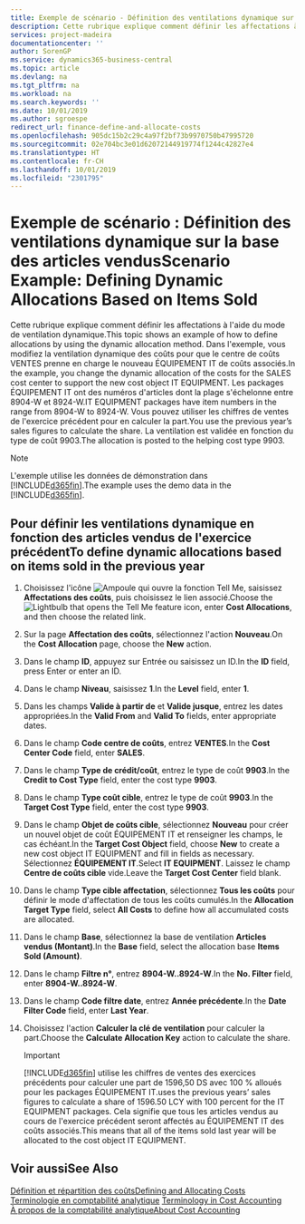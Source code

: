 ```yaml
---
title: Exemple de scénario - Définition des ventilations dynamique sur la base des articles vendus | Microsoft Docs
description: Cette rubrique explique comment définir les affectations à l'aide du mode de ventilation dynamique.
services: project-madeira
documentationcenter: ''
author: SorenGP
ms.service: dynamics365-business-central
ms.topic: article
ms.devlang: na
ms.tgt_pltfrm: na
ms.workload: na
ms.search.keywords: ''
ms.date: 10/01/2019
ms.author: sgroespe
redirect_url: finance-define-and-allocate-costs
ms.openlocfilehash: 905dc15b2c29c4a97f2bf73b9970750b47995720
ms.sourcegitcommit: 02e704bc3e01d62072144919774f1244c42827e4
ms.translationtype: HT
ms.contentlocale: fr-CH
ms.lasthandoff: 10/01/2019
ms.locfileid: "2301795"
---
```

# <a name="scenario-example-defining-dynamic-allocations-based-on-items-sold"></a><span data-ttu-id="523cb-103">Exemple de scénario : Définition des ventilations dynamique sur la base des articles vendus</span><span class="sxs-lookup"><span data-stu-id="523cb-103">Scenario Example: Defining Dynamic Allocations Based on Items Sold</span></span>
<span data-ttu-id="523cb-104">Cette rubrique explique comment définir les affectations à l'aide du mode de ventilation dynamique.</span><span class="sxs-lookup"><span data-stu-id="523cb-104">This topic shows an example of how to define allocations by using the dynamic allocation method.</span></span> <span data-ttu-id="523cb-105">Dans l'exemple, vous modifiez la ventilation dynamique des coûts pour que le centre de coûts VENTES prenne en charge le nouveau ÉQUIPEMENT IT de coûts associés.</span><span class="sxs-lookup"><span data-stu-id="523cb-105">In the example, you change the dynamic allocation of the costs for the SALES cost center to support the new cost object IT EQUIPMENT.</span></span> <span data-ttu-id="523cb-106">Les packages ÉQUIPEMENT IT ont des numéros d'articles dont la plage s'échelonne entre 8904-W et 8924-W.</span><span class="sxs-lookup"><span data-stu-id="523cb-106">IT EQUIPMENT packages have item numbers in the range from 8904-W to 8924-W.</span></span> <span data-ttu-id="523cb-107">Vous pouvez utiliser les chiffres de ventes de l'exercice précédent pour en calculer la part.</span><span class="sxs-lookup"><span data-stu-id="523cb-107">You use the previous year’s sales figures to calculate the share.</span></span> <span data-ttu-id="523cb-108">La ventilation est validée en fonction du type de coût 9903.</span><span class="sxs-lookup"><span data-stu-id="523cb-108">The allocation is posted to the helping cost type 9903.</span></span>  

> [!NOTE]  
>  <span data-ttu-id="523cb-109">L'exemple utilise les données de démonstration dans [!INCLUDE[d365fin](includes/d365fin_md.md)].</span><span class="sxs-lookup"><span data-stu-id="523cb-109">The example uses the demo data in the [!INCLUDE[d365fin](includes/d365fin_md.md)].</span></span>  

## <a name="to-define-dynamic-allocations-based-on-items-sold-in-the-previous-year"></a><span data-ttu-id="523cb-110">Pour définir les ventilations dynamique en fonction des articles vendus de l'exercice précédent</span><span class="sxs-lookup"><span data-stu-id="523cb-110">To define dynamic allocations based on items sold in the previous year</span></span>  

1.  <span data-ttu-id="523cb-111">Choisissez l'icône ![Ampoule qui ouvre la fonction Tell Me](media/ui-search/search_small.png "Dites-moi ce que vous voulez faire"), saisissez **Affectations des coûts**, puis choisissez le lien associé.</span><span class="sxs-lookup"><span data-stu-id="523cb-111">Choose the ![Lightbulb that opens the Tell Me feature](media/ui-search/search_small.png "Tell me what you want to do") icon, enter **Cost Allocations**, and then choose the related link.</span></span>  
2.  <span data-ttu-id="523cb-112">Sur la page **Affectation des coûts**, sélectionnez l'action **Nouveau**.</span><span class="sxs-lookup"><span data-stu-id="523cb-112">On the **Cost Allocation** page, choose the **New** action.</span></span>  
3.  <span data-ttu-id="523cb-113">Dans le champ **ID**, appuyez sur Entrée ou saisissez un ID.</span><span class="sxs-lookup"><span data-stu-id="523cb-113">In the **ID** field, press Enter or enter an ID.</span></span>  
4.  <span data-ttu-id="523cb-114">Dans le champ **Niveau**, saisissez **1**.</span><span class="sxs-lookup"><span data-stu-id="523cb-114">In the **Level** field, enter **1**.</span></span>  
5.  <span data-ttu-id="523cb-115">Dans les champs **Valide à partir de** et **Valide jusque**, entrez les dates appropriées.</span><span class="sxs-lookup"><span data-stu-id="523cb-115">In the **Valid From** and **Valid To** fields, enter appropriate dates.</span></span>  
6.  <span data-ttu-id="523cb-116">Dans le champ **Code centre de coûts**, entrez **VENTES**.</span><span class="sxs-lookup"><span data-stu-id="523cb-116">In the **Cost Center Code** field, enter **SALES**.</span></span>  
7.  <span data-ttu-id="523cb-117">Dans le champ **Type de crédit/coût**, entrez le type de coût **9903**.</span><span class="sxs-lookup"><span data-stu-id="523cb-117">In the **Credit to Cost Type** field, enter the cost type **9903**.</span></span>  
8.  <span data-ttu-id="523cb-118">Dans le champ **Type coût cible**, entrez le type de coût **9903**.</span><span class="sxs-lookup"><span data-stu-id="523cb-118">In the **Target Cost Type** field, enter the cost type **9903**.</span></span>  
9. <span data-ttu-id="523cb-119">Dans le champ **Objet de coûts cible**, sélectionnez **Nouveau** pour créer un nouvel objet de coût ÉQUIPEMENT IT et renseigner les champs, le cas échéant.</span><span class="sxs-lookup"><span data-stu-id="523cb-119">In the **Target Cost Object** field, choose **New** to create a new cost object IT EQUIPMENT and fill in fields as necessary.</span></span> <span data-ttu-id="523cb-120">Sélectionnez **ÉQUIPEMENT IT**.</span><span class="sxs-lookup"><span data-stu-id="523cb-120">Select **IT EQUIPMENT**.</span></span> <span data-ttu-id="523cb-121">Laissez le champ **Centre de coûts cible** vide.</span><span class="sxs-lookup"><span data-stu-id="523cb-121">Leave the **Target Cost Center** field blank.</span></span>  
10. <span data-ttu-id="523cb-122">Dans le champ **Type cible affectation**, sélectionnez **Tous les coûts** pour définir le mode d'affectation de tous les coûts cumulés.</span><span class="sxs-lookup"><span data-stu-id="523cb-122">In the **Allocation Target Type** field, select **All Costs** to define how all accumulated costs are allocated.</span></span>  
11. <span data-ttu-id="523cb-123">Dans le champ **Base**, sélectionnez la base de ventilation **Articles vendus (Montant)**.</span><span class="sxs-lookup"><span data-stu-id="523cb-123">In the **Base** field, select the allocation base **Items Sold (Amount)**.</span></span>  
12. <span data-ttu-id="523cb-124">Dans le champ **Filtre n°**, entrez **8904-W..8924-W**.</span><span class="sxs-lookup"><span data-stu-id="523cb-124">In the **No. Filter** field, enter **8904-W..8924-W**.</span></span>  
13. <span data-ttu-id="523cb-125">Dans le champ **Code filtre date**, entrez **Année précédente**.</span><span class="sxs-lookup"><span data-stu-id="523cb-125">In the **Date Filter Code** field, enter **Last Year**.</span></span>  
14. <span data-ttu-id="523cb-126">Choisissez l'action **Calculer la clé de ventilation** pour calculer la part.</span><span class="sxs-lookup"><span data-stu-id="523cb-126">Choose the **Calculate Allocation Key** action to calculate the share.</span></span>  

    > [!IMPORTANT]  
    >  [!INCLUDE[d365fin](includes/d365fin_md.md)] <span data-ttu-id="523cb-127">utilise les chiffres de ventes des exercices précédents pour calculer une part de 1596,50 DS avec 100 % alloués pour les packages ÉQUIPEMENT IT.</span><span class="sxs-lookup"><span data-stu-id="523cb-127">uses the previous years’ sales figures to calculate a share of 1596.50 LCY with 100 percent for the IT EQUIPMENT packages.</span></span> <span data-ttu-id="523cb-128">Cela signifie que tous les articles vendus au cours de l'exercice précédent seront affectés au ÉQUIPEMENT IT des coûts associés.</span><span class="sxs-lookup"><span data-stu-id="523cb-128">This means that all of the items sold last year will be allocated to the cost object IT EQUIPMENT.</span></span>  

## <a name="see-also"></a><span data-ttu-id="523cb-129">Voir aussi</span><span class="sxs-lookup"><span data-stu-id="523cb-129">See Also</span></span>  
[<span data-ttu-id="523cb-130">Définition et répartition des coûts</span><span class="sxs-lookup"><span data-stu-id="523cb-130">Defining and Allocating Costs</span></span>](finance-define-and-allocate-costs.md)  
<span data-ttu-id="523cb-131">[Terminologie en comptabilité analytique](finance-terminology-in-cost-accounting.md) </span><span class="sxs-lookup"><span data-stu-id="523cb-131">[Terminology in Cost Accounting](finance-terminology-in-cost-accounting.md) </span></span>  
[<span data-ttu-id="523cb-132">À propos de la comptabilité analytique</span><span class="sxs-lookup"><span data-stu-id="523cb-132">About Cost Accounting</span></span>](finance-about-cost-accounting.md)
